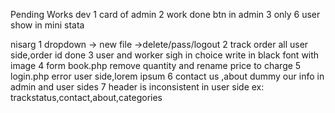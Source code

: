 
Pending Works
dev 
 1 card of admin
 2 work done btn in admin
 3 only 6 user show in mini stata   
 
nisarg
            1  dropdown -> new file ->delete/pass/logout
            2  track order all user side,order id
   done     3  user and worker sigh in choice write in black font with image
            4  form book.php remove quantity and rename price to charge
            5  login.php error user side,lorem ipsum
            6  contact us ,about dummy our info in admin and user sides
            7  header is inconsistent in user side ex: trackstatus,contact,about,categories
         
